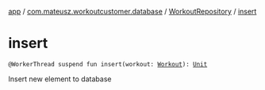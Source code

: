 [app](../../index.md) / [com.mateusz.workoutcustomer.database](../index.md) / [WorkoutRepository](index.md) / [insert](./insert.md)

# insert

`@WorkerThread suspend fun insert(workout: `[`Workout`](../-workout/index.md)`): `[`Unit`](https://kotlinlang.org/api/latest/jvm/stdlib/kotlin/-unit/index.html)

Insert new element to database

